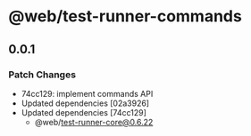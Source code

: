 # @web/test-runner-commands

## 0.0.1
### Patch Changes

- 74cc129: implement commands API
- Updated dependencies [02a3926]
- Updated dependencies [74cc129]
  - @web/test-runner-core@0.6.22

